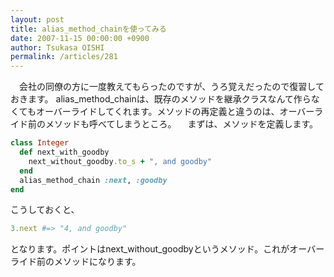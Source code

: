 ```yaml
---
layout: post
title: alias_method_chainを使ってみる
date: 2007-11-15 00:00:00 +0900
author: Tsukasa OISHI
permalink: /articles/281
---
```


　会社の同僚の方に一度教えてもらったのですが、うろ覚えだったので復習しておきます。
 alias\_method\_chainは、既存のメソッドを継承クラスなんて作らなくてもオーバーライドしてくれます。メソッドの再定義と違うのは、オーバーライド前のメソッドも呼べてしまうところ。
　まずは、メソッドを定義します。

```ruby
class Integer
  def next_with_goodby
    next_without_goodby.to_s + ", and goodby"
  end
  alias_method_chain :next, :goodby
end
```

こうしておくと、

```ruby
3.next #=> "4, and goodby"
```

となります。ポイントはnext\_without\_goodbyというメソッド。これがオーバーライド前のメソッドになります。

